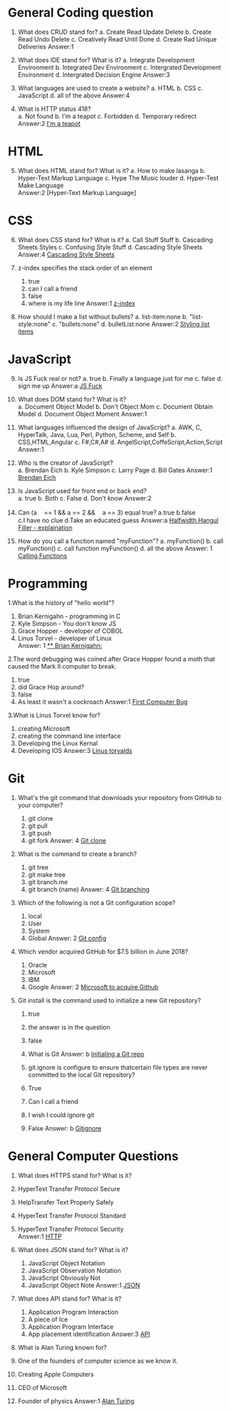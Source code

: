 # General Coding question 
1. What does CRUD stand for? 
   a. Create Read Update Delete
   b. Create Read Undo Delete
   c. Creatively Read Until Done
   d. Create Rad Unique Deliveries
Answer:1

2. What does IDE stand for? What is it? 
   a. Integrate Development Environment
   b. Integrated Dev Environment
   c. Intergrated Development Environment
   d. Intergrated Decision Engine
Answer:3

3. What languages are used to create a website?
 a. HTML
 b. CSS
 c. JavaScript
 d. all of the above 
 Answer:4

4. What is HTTP status 418?  
   a. Not found
   b. I'm a teapot 
   c. Forbidden
   d. Temporary redirect
Answer:2
[I'm a teapot](https://httpstatuses.com) 

# HTML

  5. What does HTML stand for? What is it? 
   a. How to make lasanga
   b. Hyper-Text Markup Language
   c. Hype The Music louder
   d. Hyper-Test Make Language  
   Answer:2
   [Hyper-Text Markup Language]
    
# CSS

   6. What does CSS stand for? What is it? 
   a. Call Stuff Stuff
   b. Cascading Sheets Styles
   c. Confusing Style Stuff 
   d. Cascading Style Sheets
    Answer:4
    [Cascading Style Sheets]()


   7. z-index specifies the stack order of an element 
      1. true
      2. can I call a friend
      3. false
      4. where is my life line
      Answer:1
      [z-index](https://developer.mozilla.org/en-US/docs/Web/CSS/z-index)


   8. How should I make a list without bullets?
      a. list-item:none
      b. "list-style:none"
      c. "bullets:none"
      d. bulletList:none
Answer:2
[Styling list items](https://www.computerhope.com/issues/ch001704.htm)

# JavaScript 

9. Is JS Fuck real or not?
a. true
b. Finally a language just for me
c. false
d. sign me up 
   Answer:a
[JS Fuck](http://www.jsfuck.com/)

10. What does DOM stand for? What is it?  
 a. Document Object Model
 b. Don't Object Mom 
 c. Document Obtain Model 
 d. Document Object Moment
    Answer:1

11. What languages influenced the design of JavaScript? 
  a. AWK, C, HyperTalk, Java, Lua, Perl, Python, Scheme, and Self
  b. CSS,HTML,Angular
  c. F#,C#,A#
  d. AngelScript,CoffeScript,Action,Script
     Answer:1

12. Who is the creator of JavaScript?  
   a.  Brendan Eich
   b.  Kyle Simpson
   c.  Larry Page
   d.  Bill Gates
       Answer:1
    [Brendan Eich](https://en.wikipedia.org/wiki/Brendan_Eich)

13. Is JavaScript used for front end or back end?  
   a. true
   b. Both
   c. False
   d. Don't know
      Answer:2

14. Can (aﾠ == 1 && a == 2 && ﾠa == 3) equal true?
   a.true
   b.false  
   c.I have no clue
   d.Take an educated guess
   Answer:a
[Halfwidth Hangul Filler - explaination](https://dev.to/superkarolis/can-a--1--a--2--a--3-equal-true-3bo2)

15. How do you call a function named "myFunction"?
   a. myFunction()
   b. call myFunction()
   c. call function myFunction()
   d. all the above 
   Answer: 1
   [Calling Functions](https://www.w3schools.com/js/js_function_call.asp)


# Programming

1.What is the history of "hello world"?
 1. Brian Kernigahn - programming in C
 2. Kyle Simpson - You don't know JS
 3. Grace Hopper - developer of COBOL
 4. Linus Torvel - developer of Linux   
    Answer: 1
[** Brian Kernigahn:](https://en.wikipedia.org/wiki/Brian_Kernighan)

2.The word debugging was coined after Grace Hopper found a moth that caused the Mark II computer to break.
 1. true
 2. did Grace Hop around?
 2. false
 3. As least it wasn't a cockroach 
   Answer:1
 [First Computer Bug](https://en.wikipedia.org/wiki/Software_bug)

3.What is Linus Torvel know for? 
   1. creating Microsoft
   2. creating the command line interface 
   3. Developing the Linux Kernal
   4. Developing IOS
      Answer:3
[Linus torvalds](https://en.wikipedia.org/wiki/Linus_Torvalds)



# Git
1. What's the git command that downloads your repository from GitHub to your computer?
   1. git clone
   2. git pull
   3. git push
   4. git fork
 Answer: 4
[Git clone](https://help.github.com/en/github/creating-cloning-and-archiving-repositories/cloning-a-repository)

2. What is the command to create a branch?
   1. git tree 
   2. git make tree
   3. git branch.me
   4. git branch (name)
   Answer: 4
   [Git branching](https://git-scm.com/book/en/v2/Git-Branching-Basic-Branching-and-Merging)

3. Which of the following is not a Git configuration scope?
   1. local
   2. User
   3. System
   4. Global 
   Answer: 2
   [Git config](https://git-scm.com/docs/git-config)

4. Which vendor acquired GitHub for $7.5 billion in June 2018?
   1. Oracle 
   2. Microsoft
   3. IBM
   4. Google
   Answer: 2
   [Microsoft to acquire Github](https://news.microsoft.com/2018/06/04/microsoft-to-acquire-github-for-7-5-billion/)

5. Git install is the command used to initialize a new Git repository?
   1. true
   2. the answer is in the question
   3. false 
   4. What is Git 
   Answer: b 
   [Initialing a Git repo](https://git-scm.com/docs/git-init)

   6. git.ignore is configure to ensure thatcertain file types are never committed to the local Git repository?
     1. True
     2. Can I call a friend
     3. I wish I could ignore git
     4. False 
     Answer: b
     [Gitignore](https://git-scm.com/docs/gitignore)

# General Computer Questions

1. What does HTTPS stand for? What is it?  
 1. HyperText Transfer Protocol Secure
 2. HelpTransfer Text Properly Safely
 3. HyperText Transfer Protocol Standard
 4. HyperText Transfer Protocol Security  
 Answer:1
 [HTTP](https://en.wikipedia.org/wiki/HTTPS)

2. What does JSON stand for? What is it?  
   1. JavaScript Object Notation
   2. JavaScript Observation Notation
   3. JavaScript Obviously Not
   4. JavaScript Object Note
Answer:1
[JSON](https://www.json.org/)

3. What does API stand for? What is it?  
   1. Application Program Interaction
   2. A piece of Ice
   3. Application Program Interface
   4. App placement identification
  Answer:3
 [API](https://en.wikipedia.org/wiki/Application_programming_interface)

 4. What is Alan Turing known for?  
  1. One of the founders of computer science as we know it.
  2. Creating Apple Computers 
  3. CEO of Microsoft
  4. Founder of physics 
  Answer:1
[Alan Turing](https://en.wikipedia.org/wiki/Alan_Turing)


